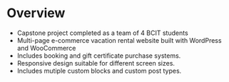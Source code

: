<h1>Overview</h1>
<ul>
  <li>Capstone project completed as a team of 4 BCIT students</li>
  <li>Multi-page e-commerce vacation rental website built with WordPress and WooCommerce</li>
  <li>Includes booking and gift certificate purchase systems.</li>
  <li>Responsive design suitable for different screen sizes.</li>
  <li>Includes mutiple custom blocks and custom post types.</li>
</ul>
